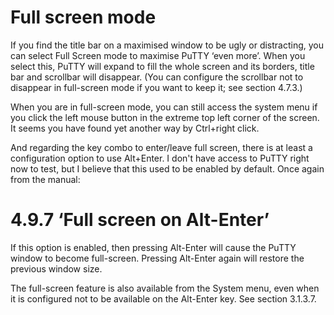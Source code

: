 # Full screen mode

If you find the title bar on a maximised window to be ugly or distracting, you can select Full Screen mode to maximise PuTTY ‘even more’. When you select this, PuTTY will expand to fill the whole screen and its borders, title bar and scrollbar will disappear. (You can configure the scrollbar not to disappear in full-screen mode if you want to keep it; see section 4.7.3.)

When you are in full-screen mode, you can still access the system menu if you click the left mouse button in the extreme top left corner of the screen.
It seems you have found yet another way by Ctrl+right click.

And regarding the key combo to enter/leave full screen, there is at least a configuration option to use Alt+Enter. I don't have access to PuTTY right now to test, but I believe that this used to be enabled by default. Once again from the manual:

# 4.9.7 ‘Full screen on Alt-Enter’

If this option is enabled, then pressing Alt-Enter will cause the PuTTY window to become full-screen. Pressing Alt-Enter again will restore the previous window size.

The full-screen feature is also available from the System menu, even when it is configured not to be available on the Alt-Enter key. See section 3.1.3.7.
